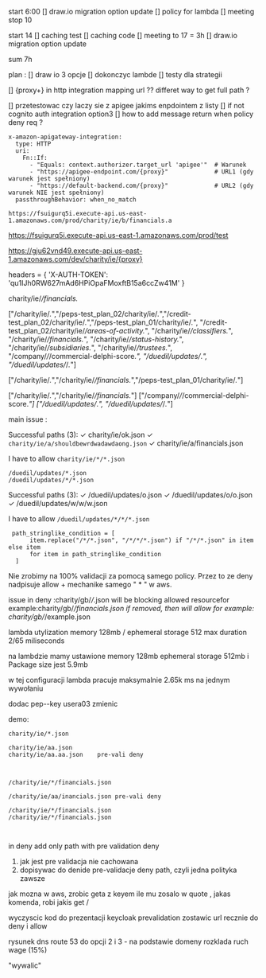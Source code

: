 
start 6:00
[] draw.io migration option update
[] policy for lambda 
[] meeting
stop 10

start 14
[] caching test
[] caching code
[] meeting
to 17 = 3h
[] draw.io migration option update

sum 7h

plan : 
[] draw io 3 opcje
[] dokonczyc lambde
[] testy dla strategii

[] {proxy+} in http integration  mapping url ?? differet way to get full path ?

[] przetestowac czy laczy sie z apigee jakims enpdointem z listy
[] if not cognito auth integration option3
[] how to add message return when policy deny req ?

```
x-amazon-apigateway-integration:
  type: HTTP
  uri: 
    Fn::If:
      - "Equals: context.authorizer.target_url 'apigee'"  # Warunek
      - "https://apigee-endpoint.com/{proxy}"             # URL1 (gdy warunek jest spełniony)
      - "https://default-backend.com/{proxy}"             # URL2 (gdy warunek NIE jest spełniony)
  passthroughBehavior: when_no_match

```

    https://fsuigurq5i.execute-api.us-east-1.amazonaws.com/prod/charity/ie/b/financials.a

https://fsuigurq5i.execute-api.us-east-1.amazonaws.com/prod/test

https://gju62vnd49.execute-api.us-east-1.amazonaws.com/dev/charity/ie/{proxy}


headers = {
    'X-AUTH-TOKEN': 'qu1IJh0RW627mAd6HPiOpaFMoxftB15a6ccZw41M'
}

charity/ie/*/financials.*


["/charity/ie/*.*","/peps-test_plan_02/charity/ie/*.*","/credit-test_plan_02/charity/ie/*.*","/peps-test_plan_01/charity/ie/*.*", "/credit-test_plan_02/charity/ie/*/areas-of-activity.*", "/charity/ie/*/classifiers.*", "/charity/ie/*/financials.*", "/charity/ie/*/status-history.*", "/charity/ie/*/subsidiaries.*", "/charity/ie/*/trustees.*", "/company/*/*/commercial-delphi-score.*", "/duedil/updates/*.*", "/duedil/updates/*/*.*"]

["/charity/ie/*.*","/charity/ie/*/financials.*","/peps-test_plan_01/charity/ie/*.*"]


["/charity/ie/*.*","/charity/ie/*/financials.*"]
["/company/*/*/commercial-delphi-score.*"]
["/duedil/updates/*.*", "/duedil/updates/*/*.*"]

main issue :

Successful paths (3):
  ✓ charity/ie/ok.json
  ✓ `charity/ie/a/shouldbewrdwadawdaong.json`
  ✓ charity/ie/a/financials.json

I have to allow  `charity/ie/*/*.json`


```
/duedil/updates/*.json
/duedil/updates/*/*.json
```


Successful paths (3):
  ✓ /duedil/updates/o.json
  ✓ /duedil/updates/o/o.json
  ✓ /duedil/updates/w/w/w.json

  I have to allow    `/duedil/updates/*/*/*.json`   
  ```
   path_stringlike_condition = [
        item.replace("/*/*.json", "/*/*/*.json") if "/*/*.json" in item else item
        for item in path_stringlike_condition
    ]
  ```

  Nie zrobimy na 100% validacji za pomocą samego policy. Przez to ze deny nadpisuje allow + mechanike samego " * " w aws.


  issue in deny :charity/gb/*/*.json
  will be blocking allowed  resourcefor example:charity/gb/*/financials.json
  if removed, then will allow for example: charity/gb/*/example.json

  lambda utylization
  memory 128mb / ephemeral storage 512
  max duration 2/65 miliseconds

  na lambdzie mamy ustawione 
  memory 128mb
  ephemeral storage 512mb
  i Package size jest 5.9mb

  w tej configuracji lambda pracuje maksymalnie 2.65k ms na jednym wywołaniu


  dodac pep--key
  usera03 zmienic

demo:
```
charity/ie/*.json

charity/ie/aa.json    
charity/ie/aa.aa.json    pre-vali deny



/charity/ie/*/financials.json

/charity/ie/aa/inancials.json pre-vali deny

/charity/ie/*/financials.json
/charity/ie/*/financials.json

  
```


in deny add only path with pre validation deny


1. jak jest pre validacja nie cachowana
2. dopisywac do denide pre-validacje deny path, czyli jedna polityka zawsze


jak mozna w aws, zrobic geta z keyem ile mu zosalo w quote , jakas komenda, robi jakis get / 

wyczyscic kod do prezentacji
keycloak
prevalidation zostawic
url recznie do deny i allow

rysunek 
dns route 53 do opcji 2 i 3  - na podstawie domeny rozklada ruch wage (15%)


"wywalic"